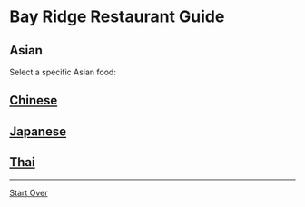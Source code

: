 # Bay Ridge Restaurant Guide
## Asian
Select a specific Asian food:
## [Chinese](chinese.md)
## [Japanese](japanese.md)
## [Thai](thai.md)
---
[Start Over](../home.md)